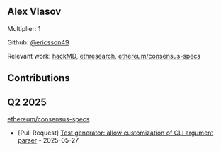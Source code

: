 
## Alex Vlasov
Multiplier: 1

Github: [@ericsson49](https://github.com/ericsson49)

Relevant work: [hackMD](https://hackmd.io/@ericsson49), [ethresearch](https://ethresear.ch/u/ericsson49), [ethereum/consensus-specs](https://github.com/ethereum/consensus-specs)

## Contributions

## Q2 2025

[ethereum/consensus-specs](https://github.com/ethereum/consensus-specs)
* [Pull Request] [Test generator: allow customization of CLI argument parser](https://github.com/ethereum/consensus-specs/pull/4339) - 2025-05-27
